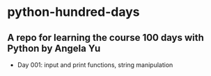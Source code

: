 # python-hundred-days
A repo for learning the course 100 days with Python by Angela Yu
---
* Day 001: input and print functions, string manipulation